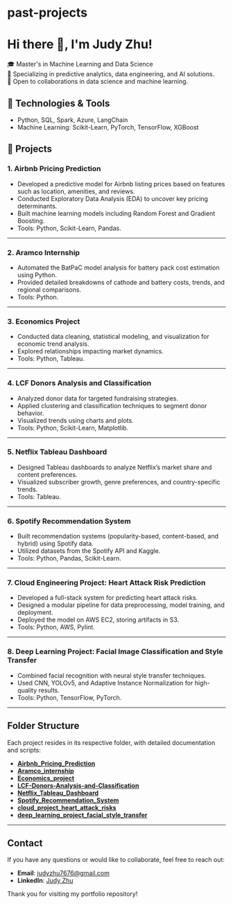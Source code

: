 # past-projects

# Hi there 👋, I'm Judy Zhu!
🎓 Master's in Machine Learning and Data Science  
🌟 Specializing in predictive analytics, data engineering, and AI solutions.  
💼 Open to collaborations in data science and machine learning.  

## 🔧 Technologies & Tools
- Python, SQL, Spark, Azure, LangChain
- Machine Learning: Scikit-Learn, PyTorch, TensorFlow, XGBoost

## 📂 Projects

### **1. Airbnb Pricing Prediction**
- Developed a predictive model for Airbnb listing prices based on features such as location, amenities, and reviews.
- Conducted Exploratory Data Analysis (EDA) to uncover key pricing determinants.
- Built machine learning models including Random Forest and Gradient Boosting.
- Tools: Python, Scikit-Learn, Pandas.

---

### **2. Aramco Internship**
- Automated the BatPaC model analysis for battery pack cost estimation using Python.
- Provided detailed breakdowns of cathode and battery costs, trends, and regional comparisons.
- Tools: Python.

---

### **3. Economics Project**
- Conducted data cleaning, statistical modeling, and visualization for economic trend analysis.
- Explored relationships impacting market dynamics.
- Tools: Python, Tableau.

---

### **4. LCF Donors Analysis and Classification**
- Analyzed donor data for targeted fundraising strategies.
- Applied clustering and classification techniques to segment donor behavior.
- Visualized trends using charts and plots.
- Tools: Python, Scikit-Learn, Matplotlib.

---

### **5. Netflix Tableau Dashboard**
- Designed Tableau dashboards to analyze Netflix’s market share and content preferences.
- Visualized subscriber growth, genre preferences, and country-specific trends.
- Tools: Tableau.

---

### **6. Spotify Recommendation System**
- Built recommendation systems (popularity-based, content-based, and hybrid) using Spotify data.
- Utilized datasets from the Spotify API and Kaggle.
- Tools: Python, Pandas, Scikit-Learn.

---

### **7. Cloud Engineering Project: Heart Attack Risk Prediction**
- Developed a full-stack system for predicting heart attack risks.
- Designed a modular pipeline for data preprocessing, model training, and deployment.
- Deployed the model on AWS EC2, storing artifacts in S3.
- Tools: Python, AWS, Pylint.

---

### **8. Deep Learning Project: Facial Image Classification and Style Transfer**
- Combined facial recognition with neural style transfer techniques.
- Used CNN, YOLOv5, and Adaptive Instance Normalization for high-quality results.
- Tools: Python, TensorFlow, PyTorch.

---

## **Folder Structure**
Each project resides in its respective folder, with detailed documentation and scripts:
- **[Airbnb_Pricing_Prediction](./Airbnb_Pricing_Prediction/)**
- **[Aramco_internship](./Aramco_internship/)**
- **[Economics_project](./Economics_project/)**
- **[LCF-Donors-Analysis-and-Classification](./LCF-Donors-Analysis-and-Classification/)**
- **[Netflix_Tableau_Dashboard](./Netflix_Tableau_Dashboard/)**
- **[Spotify_Recommendation_System](./Spotify_Recommendation_System/)**
- **[cloud_project_heart_attack_risks](./cloud_project_heart_attack_risks/)**
- **[deep_learning_project_facial_style_transfer](./deep_learning_project_facial_style_transfer/)**

---

## **Contact**
If you have any questions or would like to collaborate, feel free to reach out:
- **Email**: judyzhu7676@gmail.com
- **LinkedIn**: [Judy Zhu](https://www.linkedin.com/in/zhiyi-judy-zhu-4699ab221/)

Thank you for visiting my portfolio repository!
